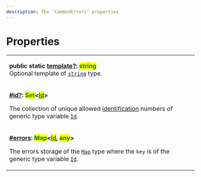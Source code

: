 ```yaml
---
description: The `CommonErrors` properties
---
```


# Properties

|                                                                                                                                                                                                                                                                                                                                                                                                                                                                                                                                                                                                                                                                                            |
| ------------------------------------------------------------------------------------------------------------------------------------------------------------------------------------------------------------------------------------------------------------------------------------------------------------------------------------------------------------------------------------------------------------------------------------------------------------------------------------------------------------------------------------------------------------------------------------------------------------------------------------------------------------------------------------------ |
| <p><strong>public static</strong> <a href="static-template.md"><strong>template?</strong></a><strong>: </strong><mark style="color:green;"><strong>string</strong></mark><br>Optional template of <a href="https://www.typescriptlang.org/docs/handbook/basic-types.html#string"><code>string</code></a> type.</p>                                                                                                                                                                                                                                                                                                                                                                         |
| <p><strong></strong><a href="id.md"><strong>#id?</strong></a><strong>: </strong><mark style="color:green;"><strong>Set</strong></mark><strong>&#x3C;</strong><a href="../generic-type-variables.md#wrap-opening"><mark style="color:green;"><strong>Id</strong></mark></a><strong>></strong></p><p>The collection of unique allowed <a href="../../getting-started/basic-concepts.md#unique-identification">identification</a> numbers of generic type variable <a href="../generic-type-variables.md#commonerrors-less-than-id-greater-than"><code>Id</code></a>.</p>                                                                                                                     |
| <p><strong></strong><a href="errors.md"><strong>#errors</strong></a><strong>: </strong><mark style="color:green;"><strong>Map</strong></mark><strong>&#x3C;</strong><a href="../generic-type-variables.md"><mark style="color:green;"><strong>Id</strong></mark></a><strong>, </strong><mark style="color:green;"><strong>any</strong></mark><strong>></strong></p><p>The errors storage of the <a href="https://developer.mozilla.org/en-US/docs/Web/JavaScript/Reference/Global_Objects/Map"><code>Map</code></a> type where the <code>key</code> is of the generic type variable <a href="../generic-type-variables.md#commonerrors-less-than-id-greater-than"><code>Id</code></a>.</p> |

